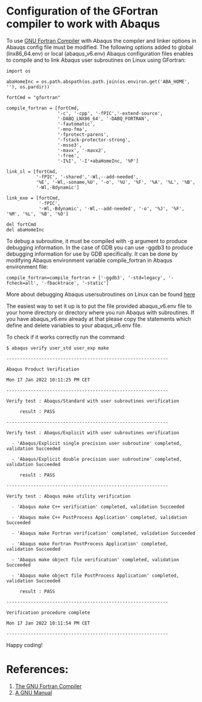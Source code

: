 # Configuration of the GFortran compiler to work with Abaqus
To use [GNU Fortran Compiler](https://gcc.gnu.org/fortran/) with Abaqus the compiler and linker options in Abauqs config file must be modified. The following options added to global (lnx86_64.env) or local (abaqus_v6.env) Abaqus configuration files enables to compile and to link Abaqus user subroutines on Linux using GFortran:

```
import os

abaHomeInc = os.path.abspath(os.path.join(os.environ.get('ABA_HOME', ''), os.pardir))

fortCmd = "gfortran"

compile_fortran = [fortCmd,
                   '-c', '-cpp', '-fPIC','-extend-source',
                   '-DABQ_LNX86_64', '-DABQ_FORTRAN',
                   '-fautomatic',
                   '-mno-fma', 
                   '-fprotect-parens',
                   '-fstack-protector-strong',
                   '-msse3',
                   '-mavx', '-mavx2',
                   '-free',
                   '-I%I', '-I'+abaHomeInc, '%P']

link_sl = [fortCmd,
           '-fPIC', '-shared','-Wl,--add-needed', 
           '%E', '-Wl,-soname,%U', '-o', '%U', '%F', '%A', '%L', '%B',
           '-Wl,-Bdynamic']

link_exe = [fortCmd,
            '-fPIC',
            '-Wl,-Bdynamic', '-Wl,--add-needed', '-o', '%J', '%F', '%M', '%L', '%B', '%O']

del fortCmd
del abaHomeInc
```

To debug a subroutine, it must be compiled with -g argument to produce debugging information. In the case of GDB you can use -ggdb3 to produce debugging information for use by GDB specifically. It can be done by modifying Abaqus environment variable compile_fortran in Abaqus environment file:
```
compile_fortran=compile_fortran + ['-ggdb3', '-std=legacy', '-fcheck=all', '-fbacktrace', '-static']
```
More about debugging Abaqus usersubroutines on Linux can be found [here](https://www.linkedin.com/pulse/debugger-abaqus-user-subroutines-marcin-wierszycki)

The easiest way to set it up is to put the file provided abaqus_v6.env file to your home directory or directory where you run Abaqus with subroutines. If you have abaqus_v6.env already at that please copy the statements which define and delete variables to your abaqus_v6.env file.


To check if it works correctly run the command:
```
$ abaqus verify user_std user_exp make

------------------------------------------------------------

Abaqus Product Verification

Mon 17 Jan 2022 10:11:25 PM CET

------------------------------------------------------------

Verify test : Abaqus/Standard with user subroutines verification

     result : PASS

------------------------------------------------------------

Verify test : Abaqus/Explicit with user subroutines verification

  - 'Abaqus/Explicit single precision user subroutine' completed, validation Succeeded

  - 'Abaqus/Explicit double precision user subroutine' completed, validation Succeeded

     result : PASS

------------------------------------------------------------

Verify test : Abaqus make utility verification

  - 'Abaqus make C++ verification' completed, validation Succeeded

  - 'Abaqus make C++ PostProcess Application' completed, validation Succeeded

  - 'Abaqus make Fortran verification' completed, validation Succeeded

  - 'Abaqus make Fortran PostProcess Application' completed, validation Succeeded

  - 'Abaqus make object file verification' completed, validation Succeeded

  - 'Abaqus make object file PostProcess Application' completed, validation Succeeded

     result : PASS

------------------------------------------------------------

Verification procedure complete

Mon 17 Jan 2022 10:11:54 PM CET

------------------------------------------------------------

```

Happy coding!

# References:
1. [The GNU Fortran Compiler]()
2. [A GNU Manual ]()
